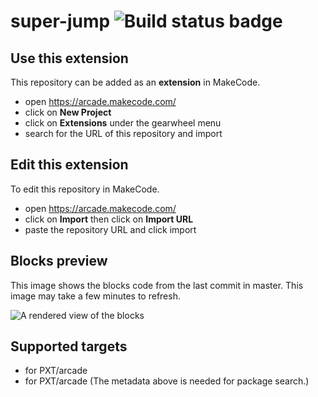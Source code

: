 # super-jump ![Build status badge](https://github.com/ryanrutter/super-jump/workflows/MakeCode/badge.svg)



## Use this extension

This repository can be added as an **extension** in MakeCode.

* open https://arcade.makecode.com/
* click on **New Project**
* click on **Extensions** under the gearwheel menu
* search for the URL of this repository and import

## Edit this extension

To edit this repository in MakeCode.

* open https://arcade.makecode.com/
* click on **Import** then click on **Import URL**
* paste the repository URL and click import

## Blocks preview

This image shows the blocks code from the last commit in master.
This image may take a few minutes to refresh.

![A rendered view of the blocks](https://github.com/ryanrutter/super-jump/raw/master/.makecode/blocks.png)

## Supported targets

* for PXT/arcade
* for PXT/arcade
(The metadata above is needed for package search.)


